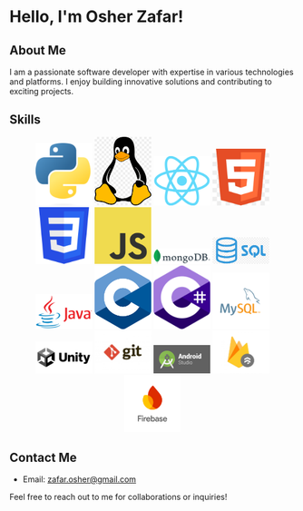 # Hello, I'm Osher Zafar!

## About Me
I am a passionate software developer with expertise in various technologies and platforms. I enjoy building innovative solutions and contributing to exciting projects. 

## Skills
<p align="center">
  <img src="./logos/Python.png" alt="Python" width="100"/>
  <img src="./logos/linux.png" alt="Linux" width="100"/>
  <img src="./logos/React.png" alt="React" width="100"/>
  <img src="./logos/HTML.jpg" alt="HTML" width="100"/>
  <img src="./logos/CSS.png" alt="CSS" width="100"/>
  <img src="./logos/JavaScript.png" alt="JavaScript" width="100"/>
  <img src="./logos/MONGODB.png" alt="MongoDB" width="100"/>
  <img src="./logos/sql.png" alt="SQL" width="100"/>
  <img src="./logos/Java.png" alt="Java" width="100"/>
  <img src="./logos/C.png" alt="C" width="100"/>
  <img src="./logos/csharp.png" alt="C#" width="100"/>
  <img src="./logos/mysql.svg" alt="MySQL" width="100"/>
  <img src="./logos/Unity.png" alt="Unity" width="100"/>
  <img src="./logos/git.jpg" alt="Git" width="100"/>
  <img src="./logos/androidstudio1.png" alt="Android Studio" width="100"/>
  <img src="./logos/firestore.jpg" alt="Firestore" width="100"/>
  <img src="./logos/firebase.png" alt="Firebase" width="100"/>
</p>

## Contact Me
- Email: [zafar.osher@gmail.com](mailto:zafar.osher@gmail.com)

Feel free to reach out to me for collaborations or inquiries!
